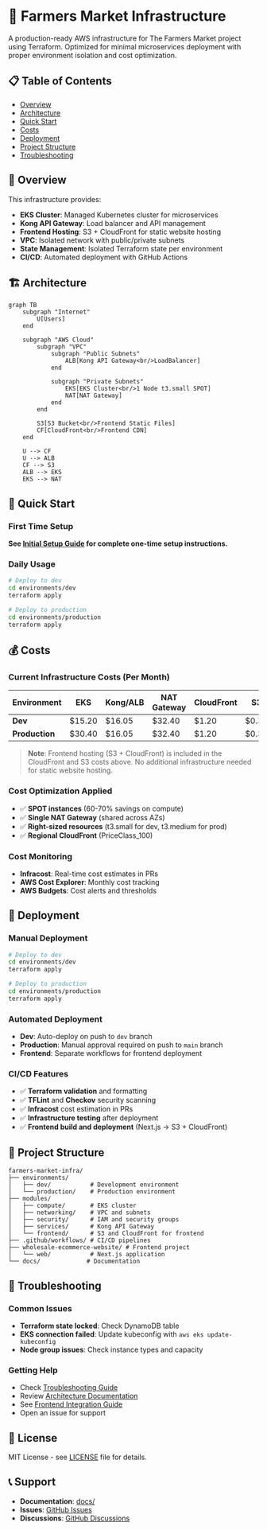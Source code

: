 # 🌾 Farmers Market Infrastructure

A production-ready AWS infrastructure for The Farmers Market project using Terraform. Optimized for minimal microservices deployment with proper environment isolation and cost optimization.

## 📋 Table of Contents

- [Overview](#-overview)
- [Architecture](#️-architecture)
- [Quick Start](#-quick-start)
- [Costs](#-costs)
- [Deployment](#-deployment)
- [Project Structure](#-project-structure)
- [Troubleshooting](#-troubleshooting)

## 🎯 Overview

This infrastructure provides:

- **EKS Cluster**: Managed Kubernetes cluster for microservices
- **Kong API Gateway**: Load balancer and API management
- **Frontend Hosting**: S3 + CloudFront for static website hosting
- **VPC**: Isolated network with public/private subnets
- **State Management**: Isolated Terraform state per environment
- **CI/CD**: Automated deployment with GitHub Actions

## 🏗️ Architecture

```mermaid
graph TB
    subgraph "Internet"
        U[Users]
    end
    
    subgraph "AWS Cloud"
        subgraph "VPC"
            subgraph "Public Subnets"
                ALB[Kong API Gateway<br/>LoadBalancer]
            end
            
            subgraph "Private Subnets"
                EKS[EKS Cluster<br/>1 Node t3.small SPOT]
                NAT[NAT Gateway]
            end
        end
        
        S3[S3 Bucket<br/>Frontend Static Files]
        CF[CloudFront<br/>Frontend CDN]
    end
    
    U --> CF
    U --> ALB
    CF --> S3
    ALB --> EKS
    EKS --> NAT
```

## 🚀 Quick Start

### First Time Setup
**See [Initial Setup Guide](docs/INITIAL_SETUP.md) for complete one-time setup instructions.**

### Daily Usage
```bash
# Deploy to dev
cd environments/dev
terraform apply

# Deploy to production  
cd environments/production
terraform apply
```

## 💰 Costs

### Current Infrastructure Costs (Per Month)

| Environment | EKS | Kong/ALB | NAT Gateway | CloudFront | S3 | **Total/Month** |
|-------------|-----|----------|-------------|------------|----|-----------| 
| **Dev** | $15.20 | $16.05 | $32.40 | $1.20 | $0.38 | **$53.23** |
| **Production** | $30.40 | $16.05 | $32.40 | $1.20 | $0.38 | **$80.43** |

> **Note**: Frontend hosting (S3 + CloudFront) is included in the CloudFront and S3 costs above. No additional infrastructure needed for static website hosting.

### Cost Optimization Applied
- ✅ **SPOT instances** (60-70% savings on compute)
- ✅ **Single NAT Gateway** (shared across AZs)
- ✅ **Right-sized resources** (t3.small for dev, t3.medium for prod)
- ✅ **Regional CloudFront** (PriceClass_100)

### Cost Monitoring
- **Infracost**: Real-time cost estimates in PRs
- **AWS Cost Explorer**: Monthly cost tracking
- **AWS Budgets**: Cost alerts and thresholds

## 🚀 Deployment

### Manual Deployment
```bash
# Deploy to dev
cd environments/dev
terraform apply

# Deploy to production
cd environments/production
terraform apply
```

### Automated Deployment
- **Dev**: Auto-deploy on push to `dev` branch
- **Production**: Manual approval required on push to `main` branch
- **Frontend**: Separate workflows for frontend deployment

### CI/CD Features
- ✅ **Terraform validation** and formatting
- ✅ **TFLint** and **Checkov** security scanning
- ✅ **Infracost** cost estimation in PRs
- ✅ **Infrastructure testing** after deployment
- ✅ **Frontend build and deployment** (Next.js → S3 + CloudFront)

## 📁 Project Structure

```
farmers-market-infra/
├── environments/
│   ├── dev/           # Development environment
│   └── production/    # Production environment
├── modules/
│   ├── compute/       # EKS cluster
│   ├── networking/    # VPC and subnets
│   ├── security/      # IAM and security groups
│   ├── services/      # Kong API Gateway
│   └── frontend/      # S3 and CloudFront for frontend
├── .github/workflows/ # CI/CD pipelines
├── wholesale-ecommerce-website/ # Frontend project
│   └── web/           # Next.js application
└── docs/             # Documentation
```

## 🔧 Troubleshooting

### Common Issues
- **Terraform state locked**: Check DynamoDB table
- **EKS connection failed**: Update kubeconfig with `aws eks update-kubeconfig`
- **Node group issues**: Check instance types and capacity

### Getting Help
- Check [Troubleshooting Guide](docs/TROUBLESHOOTING.md)
- Review [Architecture Documentation](docs/ARCHITECTURE.md)
- See [Frontend Integration Guide](docs/FRONTEND_INTEGRATION.md)
- Open an issue for support

## 📄 License

MIT License - see [LICENSE](LICENSE) file for details.

## 📞 Support

- **Documentation**: [docs/](docs/)
- **Issues**: [GitHub Issues](https://github.com/vishwaraja/farmers-market-infra/issues)
- **Discussions**: [GitHub Discussions](https://github.com/vishwaraja/farmers-market-infra/discussions)
